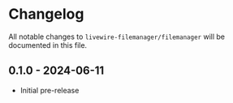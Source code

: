 # Changelog

All notable changes to `livewire-filemanager/filemanager` will be documented in this file.

## 0.1.0 - 2024-06-11

- Initial pre-release

